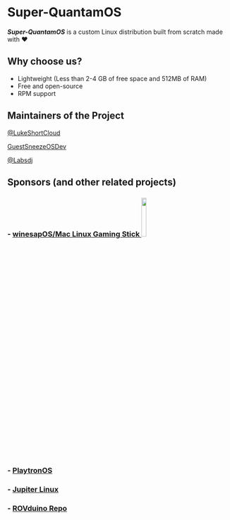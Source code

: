 # Super-QuantamOS

***Super-QuantamOS*** is a custom Linux distribution built from scratch made with ❤️
## Why choose us?
- Lightweight (Less than 2-4 GB of free space and 512MB of RAM)
- Free and open-source
- RPM support

## Maintainers of the Project

[@LukeShortCloud](https://github.com/LukeShortCloud)

[GuestSneezeOSDev](https://github.com/GuestSneezeOSDev)

[@Labsdj](https://github.com/Labsdj)

## Sponsors (and other related projects)
### - [winesapOS/Mac Linux Gaming Stick <img src="https://user-images.githubusercontent.com/10150374/158224898-bdb4ad3a-ad09-478c-a09d-d313feeb8713.png" width=15% height=15%>](https://github.com/LukeShortCloud/winesapOS)
### - [PlaytronOS](https://playtron.one)
### - [Jupiter Linux](https://github.com/GuestSneezeOSDev/Jupiter-Linux/tree/main)
### - [ROVduino Repo](https://github.com/Labsdj/Utilities)
